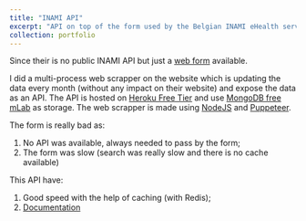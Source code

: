 ```yaml
---
title: "INAMI API"
excerpt: "API on top of the form used by the Belgian INAMI eHealth service.<br/><img src='/images/inami.png'>"
collection: portfolio
---
```


Since their is no public INAMI API but just a [web form](https://ondpanon.riziv.fgov.be/SilverPages/) available.

I did a multi-process web scrapper on the website which is updating the data every month (without any impact on their website) and expose the data as an API.
The API is hosted on [Heroku Free Tier](https://heroku.com/) and use [MongoDB free mLab](https://www.mongodb.com/) as storage.
The web scrapper is made using [NodeJS](https://nodejs.org/) and [Puppeteer](https://github.com/puppeteer/puppeteer).

The form is really bad as:
1. No API was available, always needed to pass by the form;
2. The form was slow (search was really slow and there is no cache available)

This API have:
1. Good speed with the help of caching (with Redis);
2. [Documentation](https://inami.samalev.be/docs/v1/)
